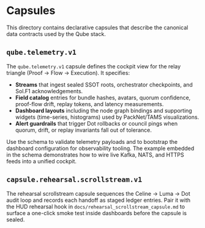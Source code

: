 # Capsules

This directory contains declarative capsules that describe the canonical data contracts used by the Qube stack.

## `qube.telemetry.v1`

The `qube.telemetry.v1` capsule defines the cockpit view for the relay triangle (Proof → Flow → Execution). It specifies:

- **Streams** that ingest sealed SSOT roots, orchestrator checkpoints, and Sol.F1 acknowledgements.
- **Field catalog** entries for bundle hashes, avatars, quorum confidence, proof-flow drift, replay tokens, and latency measurements.
- **Dashboard layouts** including the node graph bindings and supporting widgets (time-series, histograms) used by PackNet/TAMS visualizations.
- **Alert guardrails** that trigger Dot rollbacks or council pings when quorum, drift, or replay invariants fall out of tolerance.

Use the schema to validate telemetry payloads and to bootstrap the dashboard configuration for observability tooling. The example embedded in the schema demonstrates how to wire live Kafka, NATS, and HTTPS feeds into a unified cockpit.

## `capsule.rehearsal.scrollstream.v1`

The rehearsal scrollstream capsule sequences the Celine → Luma → Dot audit loop and records each handoff as staged ledger entries. Pair it with the HUD rehearsal hook in `docs/rehearsal_scrollstream_capsule.md` to surface a one-click smoke test inside dashboards before the capsule is sealed.
